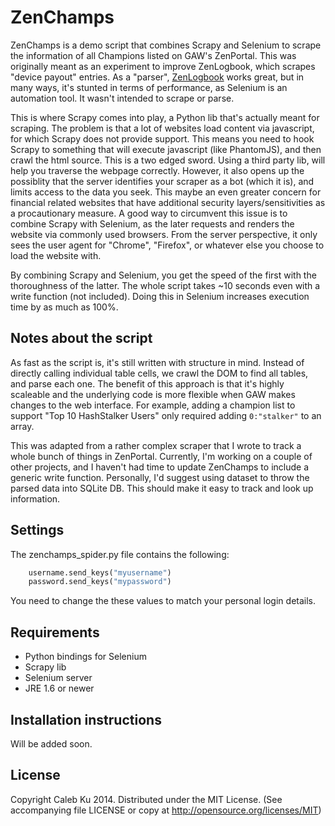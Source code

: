 ZenChamps
========
ZenChamps is a demo script that combines Scrapy and Selenium to scrape the information of all Champions listed on GAW's ZenPortal. This was originally meant as an experiment to improve ZenLogbook, which scrapes "device payout" entries. As a "parser", [ZenLogbook](http://github.com/Scootie/ZenLogbook/) works great, but in many ways, it's stunted in terms of performance, as Selenium is an automation tool. It wasn't intended to scrape or parse.

This is where Scrapy comes into play, a Python lib that's actually meant for scraping. The problem is that a lot of websites load content via javascript, for which Scrapy does not provide support. This means you need to hook Scrapy to something that will execute javascript (like PhantomJS), and then crawl the html source. This is a two edged sword. Using a third party lib, will help you traverse the webpage correctly. However, it also opens up the possiblity that the server identifies your scraper as a bot (which it is), and limits access to the data you seek. This maybe an even greater concern for financial related websites that have additional security layers/sensitivities as a procautionary measure. A good way to circumvent this issue is to combine Scrapy with Selenium, as the later requests and renders the website via commonly used browsers. From the server perspective, it only sees the user agent for "Chrome", "Firefox", or whatever else you choose to load the website with.

By combining Scrapy and Selenium, you get the speed of the first with the thoroughness of the latter. The whole script takes ~10 seconds even with a write function (not included). Doing this in Selenium increases execution time by as much as 100%.

## Notes about the script

As fast as the script is, it's still written with structure in mind. Instead of directly calling individual table cells, we crawl the DOM to find all tables, and parse each one. The benefit of this approach is that it's highly scaleable and the underlying code is more flexible when GAW makes changes to the web interface. For example, adding a champion list to support "Top 10 HashStalker Users" only required adding `0:"stalker"` to an array.

This was adapted from a rather complex scraper that I wrote to track a whole bunch of things in ZenPortal. Currently, I'm working on a couple of other projects, and I haven't had time to update ZenChamps to include a generic write function. Personally, I'd suggest using dataset to throw the parsed data into SQLite DB. This should make it easy to track and look up information.

## Settings

The zenchamps_spider.py file contains the following:
```python
	username.send_keys("myusername")
	password.send_keys("mypassword")
```

You need to change the these values to match your personal login details.

## Requirements
  
* Python bindings for Selenium
* Scrapy lib
* Selenium server
 * JRE 1.6 or newer
  
## Installation instructions

Will be added soon.

## License

Copyright Caleb Ku 2014. Distributed under the MIT License. (See accompanying file LICENSE or copy at http://opensource.org/licenses/MIT)
